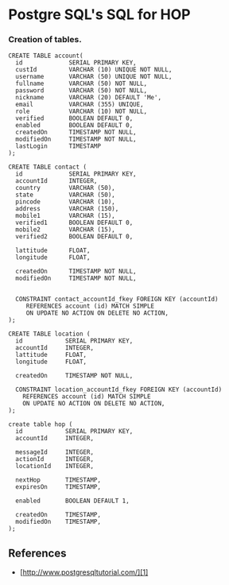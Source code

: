 Postgre SQL's SQL for HOP
==========================

### Creation of tables.

    CREATE TABLE account(
      id             SERIAL PRIMARY KEY,
      custId         VARCHAR (10) UNIQUE NOT NULL,
      username       VARCHAR (50) UNIQUE NOT NULL,
      fullname       VARCHAR (50) NOT NULL,
      password       VARCHAR (50) NOT NULL,
      nickname       VARCHAR (20) DEFAULT 'Me',
      email          VARCHAR (355) UNIQUE,
      role           VARCHAR (10) NOT NULL,
      verified       BOOLEAN DEFAULT 0,
      enabled        BOOLEAN DEFAULT 0, 
      createdOn      TIMESTAMP NOT NULL,
      modifiedOn     TIMESTAMP NOT NULL,
      lastLogin      TIMESTAMP
    );

    CREATE TABLE contact (
      id             SERIAL PRIMARY KEY,
      accountId      INTEGER,                     
      country        VARCHAR (50),
      state          VARCHAR (50),
      pincode        VARCHAR (10),
      address        VARCHAR (150),
      mobile1        VARCHAR (15),
      verified1      BOOLEAN DEFAULT 0,
      mobile2        VARCHAR (15),
      verified2      BOOLEAN DEFAULT 0,

      lattitude      FLOAT,
      longitude      FLOAT,

      createdOn      TIMESTAMP NOT NULL,
      modifiedOn     TIMESTAMP NOT NULL,


      CONSTRAINT contact_accountId_fkey FOREIGN KEY (accountId)
         REFERENCES account (id) MATCH SIMPLE
         ON UPDATE NO ACTION ON DELETE NO ACTION,
    );

    CREATE TABLE location (
      id            SERIAL PRIMARY KEY,
      accountId     INTEGER,
      lattitude     FLOAT,
      longitude     FLOAT,
     
      createdOn     TIMESTAMP NOT NULL,

      CONSTRAINT location_accountId_fkey FOREIGN KEY (accountId)
        REFERENCES account (id) MATCH SIMPLE
        ON UPDATE NO ACTION ON DELETE NO ACTION,
    );

    create table hop (
      id            SERIAL PRIMARY KEY,
      accountId     INTEGER,

      messageId     INTEGER,
      actionId      INTEGER,
      locationId    INTEGER,

      nextHop       TIMESTAMP,
      expiresOn     TIMESTAMP,

      enabled       BOOLEAN DEFAULT 1,

      createdOn     TIMESTAMP,
      modifiedOn    TIMESTAMP,
    );



References
------------------
* [http://www.postgresqltutorial.com/][1]


[1]: http://www.postgresqltutorial.com/
